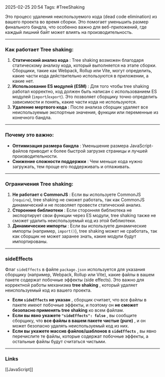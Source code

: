 2025-02-25 20:54
Tags: #TreeShaking

Это процесс удаления неиспользуемого кода (dead code elimination) из вашего проекта во время сборки. Это помогает уменьшить размер финального бандла, что особенно важно для веб-приложений, где каждый лишний байт может влиять на производительность.

---

### Как работает Tree shaking:

 1. **Статический анализ кода** : Tree shaking возможен благодаря статическому анализу кода, который выполняется на этапе сборки. Сборщики, такие как Webpack, Rollup или Vite, могут определить, какие части кода действительно используются в приложении, а какие нет.
 2. **Использование ES модулей (ESM)** : Для того чтобы tree shaking работал корректно, код должен быть написан с использованием ES модулей (`import`/`export`). Это позволяет сборщику точно определить зависимости и понять, какие части кода не используются.
 3. **Удаление мертвого кода** : После анализа сборщик удаляет все неиспользуемые экспортные значения, функции или переменные из конечного бандла.

---

### Почему это важно:

- **Оптимизация размера бандла** : Уменьшение размера JavaScript-файлов приводит к более быстрой загрузке страницы и лучшей производительности.
- **Снижение сложности поддержки** : Чем меньше кода нужно загружать, тем проще его поддерживать и отлаживать.

---

### Ограничения Tree shaking:

1. **Не работает с CommonJS** : Если вы используете CommonJS (`require`), tree shaking не сможет работать, так как CommonJS динамический и не позволяет провести статический анализ.
2. **Сторонние библиотеки** : Если сторонняя библиотека не экспортирует свои функции через ES модули, tree shaking также не сможет удалить неиспользуемый код из этой библиотеки.
3. **Динамические импорты** : Если вы используете динамические импорты (например, `import()`), tree shaking может не сработать, так как сборщик не может заранее знать, какие модули будут импортированы.

---

### sideEffects

Флаг `sideEffects` в файле `package.json` используется для указания сборщику (например, Webpack, Rollup или Vite), какие файлы в вашем пакете содержат побочные эффекты (side effects). Это важно для корректной работы механизма **tree shaking** , который удаляет неиспользуемый код из вашего проекта.

- **Если `sideEffects` не указан** , сборщик считает, что все файлы в пакете имеют побочные эффекты, и поэтому он **не сможет безопасно применять tree shaking** ко всем файлам.
- **Если вы явно укажете `"sideEffects": false`** , вы сообщите сборщику, что **все файлы в вашем пакете чистые (pure)** , и он может безопасно удалять неиспользуемый код из них.
- **Если вы укажете массив файлов/шаблонов в `sideEffects`** , вы явно перечислите те файлы, которые содержат побочные эффекты, а остальные файлы будут считаться чистыми.

---
### Links
[[JavaScript]]
